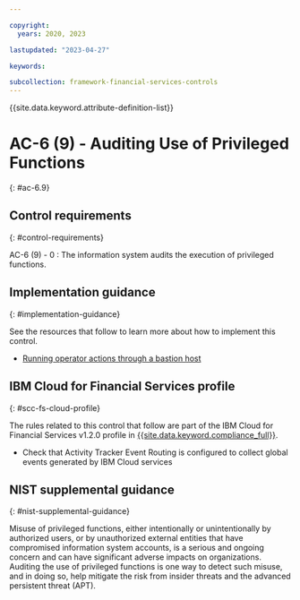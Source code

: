 ```yaml
---

copyright:
  years: 2020, 2023

lastupdated: "2023-04-27"

keywords:

subcollection: framework-financial-services-controls
---
```


{{site.data.keyword.attribute-definition-list}}

               
# AC-6 (9) - Auditing Use of Privileged Functions
{: #ac-6.9}

## Control requirements
{: #control-requirements}

AC-6 (9) - 0
    : The information system audits the execution of privileged functions.

## Implementation guidance
{: #implementation-guidance}

See the resources that follow to learn more about how to implement this control.

- [Running operator actions through a bastion host](/docs/framework-financial-services?topic=framework-financial-services-vpc-architecture-connectivity-bastion)

## IBM Cloud for Financial Services profile
{: #scc-fs-cloud-profile}

The rules related to this control that follow are part of the IBM Cloud for Financial Services v1.2.0 profile in [{{site.data.keyword.compliance_full}}](/docs/security-compliance?topic=security-compliance-getting-started).

- Check that Activity Tracker Event Routing is configured to collect global events generated by IBM Cloud services

## NIST supplemental guidance
{: #nist-supplemental-guidance}

Misuse of privileged functions, either intentionally or unintentionally by authorized users, or by unauthorized external entities that have compromised information system accounts, is a serious and ongoing concern and can have significant adverse impacts on organizations. Auditing the use of privileged functions is one way to detect such misuse, and in doing so, help mitigate the risk from insider threats and the advanced persistent threat (APT).





